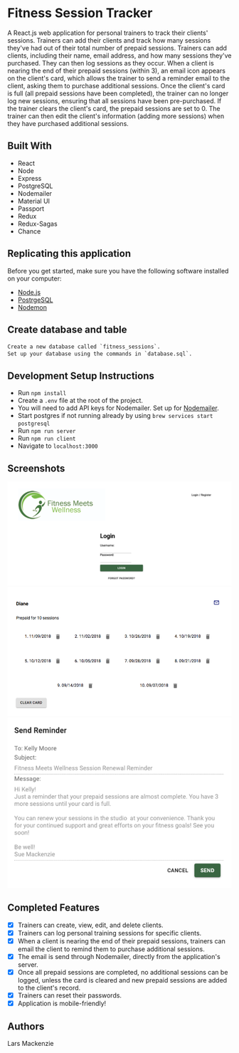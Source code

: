 # Fitness Session Tracker 
A React.js web application for personal trainers to track their clients' sessions. Trainers can add their clients and track how many sessions they've had out of their total number of prepaid sessions. Trainers can add clients, including their name, email address, and how many sessions they've purchased. They can then log sessions as they occur. When a client is nearing the end of their prepaid sessions (within 3), an email icon appears on the client's card, which allows the trainer to send a reminder email to the client, asking them to purchase additional sessions. Once the client's card is full (all prepaid sessions have been completed), the trainer can no longer log new sessions, ensuring that all sessions have been pre-purchased. If the trainer clears the client's card, the prepaid sessions are set to 0. The trainer can then edit the client's information (adding more sessions) when they have purchased additional sessions. 

## Built With
* React
* Node
* Express
* PostgreSQL
* Nodemailer
* Material UI
* Passport
* Redux
* Redux-Sagas
* Chance 


## Replicating this application

Before you get started, make sure you have the following software installed on your computer:

- [Node.js](https://nodejs.org/en/)
- [PostrgeSQL](https://www.postgresql.org/)
- [Nodemon](https://nodemon.io/)

## Create database and table
```
Create a new database called `fitness_sessions`. 
Set up your database using the commands in `database.sql`. 
```

## Development Setup Instructions

* Run `npm install`
* Create a `.env` file at the root of the project.
* You will need to add API keys for Nodemailer. Set up for [Nodemailer](https://nodemailer.com/about/).
* Start postgres if not running already by using `brew services start postgresql`
* Run `npm run server`
* Run `npm run client`
* Navigate to `localhost:3000`

## Screenshots
![home screen](https://github.com/larsz-o/fitness-session-tracker/blob/master/src/images/login.png?raw=true)
![client card filled](https://github.com/larsz-o/fitness-session-tracker/blob/master/src/images/client_card_full.png?raw=true)
![reminder email](https://github.com/larsz-o/fitness-session-tracker/blob/master/src/images/send_reminder_email2.png?raw=true)

## Completed Features
- [x] Trainers can create, view, edit, and delete clients.
- [x] Trainers can log personal training sessions for specific clients.
- [x] When a client is nearing the end of their prepaid sessions, trainers can email the client to remind them to purchase additional sessions.
- [x] The email is send through Nodemailer, directly from the application's server. 
- [x] Once all prepaid sessions are completed, no additional sessions can be logged, unless the card is cleared and new prepaid sessions are added to the client's record. 
- [x] Trainers can reset their passwords.
- [x] Application is mobile-friendly! 

## Authors
Lars Mackenzie 